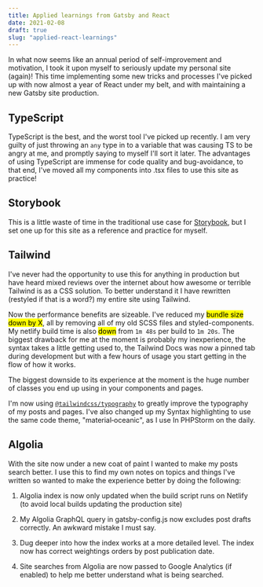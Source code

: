 ```yaml
---
title: Applied learnings from Gatsby and React
date: 2021-02-08
draft: true
slug: "applied-react-learnings"
---
```


In what now seems like an annual period of self-improvement and motivation, I took it upon myself to seriously update my personal site (again)! This time implementing some new tricks and processes I've picked up with now almost a year of React under my belt, and with maintaining a new Gatsby site production.

## TypeScript

TypeScript is the best, and the worst tool I've picked up recently. I am very guilty of just throwing an `any` type in to a variable that was causing TS to be angry at me, and promptly saying to myself I'll sort it later. The advantages of using TypeScript are immense for code quality and bug-avoidance, to that end, I've moved all my components into .tsx files to use this site as practice!

## Storybook

This is a little waste of time in the traditional use case for [Storybook](https://storybook.js.org/), but I set one up for this site as a reference and practice for myself.

## Tailwind

I've never had the opportunity to use this for anything in production but have heard mixed reviews over the internet about how awesome or terrible Tailwind is as a CSS solution. To better understand it I have rewritten (restyled if that is a word?) my entire site using Tailwind.

Now the performance benefits are sizeable. I've reduced my <mark>bundle size down by X</mark>, all by removing all of my old SCSS files and styled-components. My netlify build time is also <mark>down</mark> from `1m 48s` per build to `1m 20s`. The biggest drawback for me at the moment is probably my inexperience, the syntax takes a little getting used to, the Tailwind Docs was now a pinned tab during development but with a few hours of usage you start getting in the flow of how it works.

The biggest downside to its experience at the moment is the huge number of classes you end up using in your components and pages.

I'm now using [`@tailwindcss/typography`](https://github.com/tailwindlabs/tailwindcss-typography) to greatly improve the typography of my posts and pages. I've also changed up my Syntax highlighting to use the same code theme, "material&#8209;oceanic", as I use In PHPStorm on the daily. 

## Algolia

With the site now under a new coat of paint I wanted to make my posts search better. I use this to find my own notes on topics and things I've written so wanted to make the experience better by doing the following:

1. Algolia index is now only updated when the build script runs on Netlify (to avoid local builds updating the production site)

2. My Algolia GraphQL query in gatsby-config.js now excludes post drafts correctly. An awkward mistake I must say.

3. Dug deeper into how the index works at a more detailed level. The index now has correct weightings orders by post publication date.

4. Site searches from Algolia are now passed to Google Analytics (if enabled) to help me better understand what is being searched.
